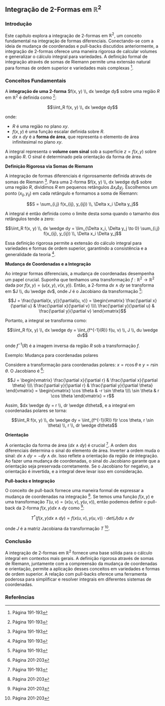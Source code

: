 ## Integração de 2-Formas em $\mathbb{R}^2$

### Introdução
Este capítulo explora a integração de 2-formas em $\mathbb{R}^2$, um conceito fundamental na integração de formas diferenciais. Conectando-se com a ideia de mudança de coordenadas e pull-backs discutidos anteriormente, a integração de 2-formas oferece uma maneira rigorosa de calcular volumes e generalizar o cálculo integral para variedades. A definição formal de integração através de somas de Riemann permite uma extensão natural para formas de ordem superior e variedades mais complexas [^1].

### Conceitos Fundamentais

A **integração de uma 2-forma** $f(x, y) \\, dx \wedge dy$ sobre uma região $R$ em $\mathbb{R}^2$ é definida como [^1]:

$$\iint_R f(x, y) \\, dx \wedge dy$$

onde:
*   $R$ é uma região no plano $xy$.
*   $f(x, y)$ é uma função escalar definida sobre $R$.
*   $dx \wedge dy$ é a **forma de área**, que representa o elemento de área infinitesimal no plano $xy$.

A integral representa o **volume com sinal** sob a superfície $z = f(x, y)$ sobre a região $R$. O sinal é determinado pela orientação da forma de área.

**Definição Rigorosa via Somas de Riemann**

A integração de formas diferenciais é rigorosamente definida através de somas de Riemann [^1]. Para uma 2-forma $f(x, y) \\, dx \wedge dy$ sobre uma região $R$, dividimos $R$ em pequenos retângulos $\Delta x_i \Delta y_j$. Escolhemos um ponto $(x_{ij}, y_{ij})$ em cada retângulo e formamos a soma de Riemann:

$$S = \sum_{i,j} f(x_{ij}, y_{ij}) \\, \Delta x_i \Delta y_j$$

A integral é então definida como o limite desta soma quando o tamanho dos retângulos tende a zero:

$$\iint_R f(x, y) \\, dx \wedge dy = \lim_{\Delta x_i, \Delta y_j \to 0} \sum_{i,j} f(x_{ij}, y_{ij}) \\, \Delta x_i \Delta y_j$$

Essa definição rigorosa permite a extensão do cálculo integral para variedades e formas de ordem superior, garantindo a consistência e a generalidade da teoria [^1].

**Mudança de Coordenadas e a Integração**

Ao integrar formas diferenciais, a mudança de coordenadas desempenha um papel crucial. Suponha que tenhamos uma transformação $f: \mathbb{R}^2 \to \mathbb{R}^2$ dada por $f(x, y) = (u(x, y), v(x, y))$. Então, a 2-forma $dx \wedge dy$ se transforma em $J \\, du \wedge dv$, onde $J$ é o Jacobiano da transformação [^1]:

$$J = \frac{\partial(x, y)}{\partial(u, v)} = \begin{vmatrix} \frac{\partial x}{\partial u} & \frac{\partial x}{\partial v} \\\\ \frac{\partial y}{\partial u} & \frac{\partial y}{\partial v} \end{vmatrix}$$

Portanto, a integral se transforma como:

$$\iint_R f(x, y) \\, dx \wedge dy = \iint_{f^{-1}(R)} f(u, v) \\, J \\, du \wedge dv$$

onde $f^{-1}(R)$ é a imagem inversa da região $R$ sob a transformação $f$.

Exemplo: Mudança para coordenadas polares

Considere a transformação para coordenadas polares: $x = r \cos \theta$ e $y = r \sin \theta$. O Jacobiano é [^2]:

$$J = \begin{vmatrix} \frac{\partial x}{\partial r} & \frac{\partial x}{\partial \theta} \\\\ \frac{\partial y}{\partial r} & \frac{\partial y}{\partial \theta} \end{vmatrix} = \begin{vmatrix} \cos \theta & -r \sin \theta \\\\ \sin \theta & r \cos \theta \end{vmatrix} = r$$

Assim, $dx \wedge dy = r \\, dr \wedge d\theta$, e a integral em coordenadas polares se torna:

$$\iint_R f(x, y) \\, dx \wedge dy = \iint_{f^{-1}(R)} f(r \cos \theta, r \sin \theta) \\, r \\, dr \wedge d\theta$$

**Orientação**

A orientação da forma de área ($dx \wedge dy$) é crucial [^1]. A ordem dos diferenciais determina o sinal do elemento de área. Inverter a ordem muda o sinal: $dx \wedge dy = -dy \wedge dx$. Isso reflete a orientação da região de integração. Ao fazer uma mudança de coordenadas, o sinal do Jacobiano garante que a orientação seja preservada corretamente. Se o Jacobiano for negativo, a orientação é invertida, e a integral deve levar isso em consideração.

**Pull-backs e Integração**

O conceito de pull-back fornece uma maneira formal de expressar a mudança de coordenadas na integração [^2]. Se temos uma função $f(x,y)$ e uma transformação $T(u,v) = (x(u,v),y(u,v))$, então podemos definir o pull-back da 2-forma $f(x,y)dx \wedge dy$ como [^2]:

$$T^*(f(x,y)dx \wedge dy) = f(x(u,v),y(u,v)) \cdot det(J) du \wedge dv$$

onde $J$ é a matriz Jacobiana da transformação $T$ [^2].

### Conclusão
A integração de 2-formas em $\mathbb{R}^2$ fornece uma base sólida para o cálculo integral em contextos mais gerais. A definição rigorosa através de somas de Riemann, juntamente com a compreensão da mudança de coordenadas e orientação, permite a aplicação desses conceitos em variedades e formas de ordem superior. A relação com pull-backs oferece uma ferramenta poderosa para simplificar e resolver integrais em diferentes sistemas de coordenadas.

### Referências
[^1]: Página 191-193
[^2]: Página 201-203
<!-- END -->